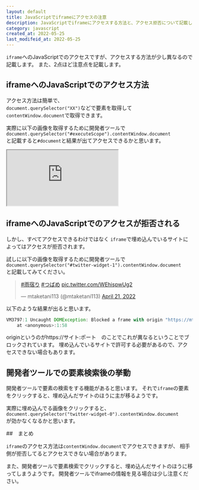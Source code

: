 ```yaml
---
layout: default
title: JavaScriptでiframeにアクセスの注意
description: JavaScriptでiframeにアクセスする方法と、アクセス拒否について記載します。また、開発者ツールを使うときの注意を記載します。
category: javascript
created_at: 2022-05-25
last_modifeid_at: 2022-05-25
---
```


`iframe`へのJavaScriptでのアクセスですが、アクセスする方法が少し異なるので記載します。
また、2点ほど注意点を記載します。

## iframeへのJavaScriptでのアクセス方法

アクセス方法は簡単で、  
`document.querySelector("XX")`などで要素を取得して  
`contentWindow.document`で取得できます。

実際に以下の画像を取得するために開発者ツールで  
`document.querySelector("#executeScope").contentWindow.document`  
と記載すると`#document`と結果が出てアクセスできるかと思います。

<iframe src="https://mtaketani113.github.io/it/javascript/executeScope.html" id="executeScope"></iframe>

## iframeへのJavaScriptでのアクセスが拒否される

しかし、すべてアクセスできるわけではなく
`iframe`で埋め込んでいるサイトによってはアクセスが拒否されます。

試しに以下の画像を取得するために開発者ツールで  
`document.querySelector("#twitter-widget-1").contentWindow.document`  
と記載してみてください。

<blockquote class="twitter-tweet"><p lang="und" dir="ltr"><a href="https://twitter.com/hashtag/%E9%9B%A8%E5%AE%BF%E3%82%8A?src=hash&amp;ref_src=twsrc%5Etfw">#雨宿り</a> <a href="https://twitter.com/hashtag/%E3%81%A4%E3%81%B0%E3%82%81?src=hash&amp;ref_src=twsrc%5Etfw">#つばめ</a> <a href="https://t.co/WEhispwUg2">pic.twitter.com/WEhispwUg2</a></p>&mdash; mtaketani113 (@mtaketani113) <a href="https://twitter.com/mtaketani113/status/1517111524002656257?ref_src=twsrc%5Etfw">April 21, 2022</a></blockquote> <script async src="https://platform.twitter.com/widgets.js" charset="utf-8"></script>

以下のような結果が出ると思います。

```JavaScript
VM3797:1 Uncaught DOMException: Blocked a frame with origin "https://mtaketani113.github.io" from accessing a cross-origin frame.
    at <anonymous>:1:58
```

originというのがhttps://サイト:ポート　のことでこれが異なるということでブロックされています。
埋め込んでいるサイトで許可する必要があるので、アクセスできない場合もあります。

## 開発者ツールでの要素検索後の挙動

開発者ツールで要素の検索をする機能があると思います。
それで`iframe`の要素をクリックすると、埋め込んだサイトのほうに主が移るようです。

実際に埋め込んでる画像をクリックすると、  
`document.querySelector("twitter-widget-0").contentWindow.document`  
が効かなくなるかと思います。

##　まとめ

`iframe`のアクセス方法は`contentWindow.document`でアクセスできますが、
相手側が拒否してるとアクセスできない場合があります。

また、開発者ツールで要素検索でクリックすると、埋め込んだサイトのほうに移ってしまうようです。
開発者ツールでiframeの情報を見る場合は少し注意ください。